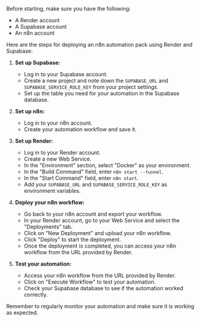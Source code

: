 Before starting, make sure you have the following:

- A Render account
- A Supabase account
- An n8n account

Here are the steps for deploying an n8n automation pack using Render and Supabase:

1. **Set up Supabase:**

   - Log in to your Supabase account.
   - Create a new project and note down the `SUPABASE_URL` and `SUPABASE_SERVICE_ROLE_KEY` from your project settings.
   - Set up the table you need for your automation in the Supabase database.

2. **Set up n8n:**

   - Log in to your n8n account.
   - Create your automation workflow and save it.

3. **Set up Render:**

   - Log in to your Render account.
   - Create a new Web Service.
   - In the "Environment" section, select "Docker" as your environment.
   - In the "Build Command" field, enter `n8n start --tunnel`.
   - In the "Start Command" field, enter `n8n start`.
   - Add your `SUPABASE_URL` and `SUPABASE_SERVICE_ROLE_KEY` as environment variables.

4. **Deploy your n8n workflow:**

   - Go back to your n8n account and export your workflow.
   - In your Render account, go to your Web Service and select the "Deployments" tab.
   - Click on "New Deployment" and upload your n8n workflow.
   - Click "Deploy" to start the deployment.
   - Once the deployment is completed, you can access your n8n workflow from the URL provided by Render.

5. **Test your automation:**

   - Access your n8n workflow from the URL provided by Render.
   - Click on "Execute Workflow" to test your automation.
   - Check your Supabase database to see if the automation worked correctly.

Remember to regularly monitor your automation and make sure it is working as expected.